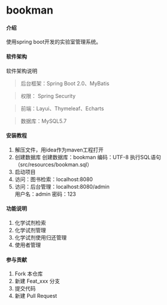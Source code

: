 # bookman

#### 介绍
使用spring boot开发的实验室管理系统。

#### 软件架构
软件架构说明
>后台框架：Spring Boot 2.0、MyBatis

>权限： Spring Security

>前端：Layui、Thymeleaf、Echarts

>数据库：MySQL5.7


#### 安装教程

1. 解压文件，用idea作为maven工程打开
2. 创建数据库
创建数据库：bookman  编码：UTF-8
执行SQL语句（src/resources/bookman.sql）
3. 启动项目
4. 访问：图书检索：localhost:8080
5. 访问：后台管理：localhost:8080/admin  
用户名：admin 密码：123

#### 功能说明

1.  化学试剂检索
2.  化学试剂管理
3.  化学试剂使用归还管理
4.  使用者管理

#### 参与贡献

1.  Fork 本仓库
2.  新建 Feat_xxx 分支
3.  提交代码
4.  新建 Pull Request



